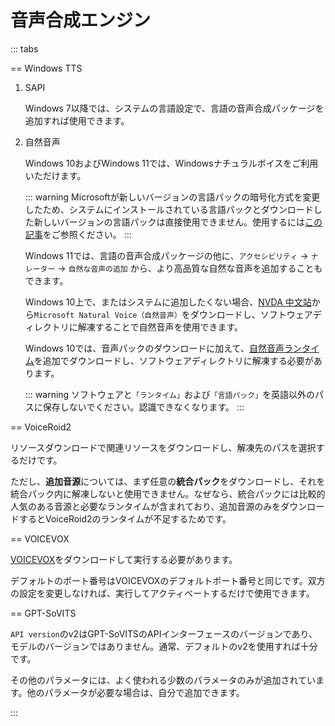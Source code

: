 # 音声合成エンジン

::: tabs

== Windows TTS

1. SAPI

    Windows 7以降では、システムの言語設定で、言語の音声合成パッケージを追加すれば使用できます。

1. 自然音声

    Windows 10およびWindows 11では、Windowsナチュラルボイスをご利用いただけます。

    ::: warning
    Microsoftが新しいバージョンの言語パックの暗号化方式を変更したため、システムにインストールされている言語パックとダウンロードした新しいバージョンの言語パックは直接使用できません。使用するには[この記事](https://www.patreon.com/posts/fixing-use-of-on-133196054)をご参照ください。
    :::

    Windows 11では、言語の音声合成パッケージの他に、`アクセシビリティ` -> `ナレーター` -> `自然な音声の追加` から、より高品質な自然な音声を追加することもできます。

    Windows 10上で、またはシステムに追加したくない場合、[NVDA 中文站](https://www.nvdacn.com/index.php/tts.html)から`Microsoft Natural Voice（自然音声）`をダウンロードし、ソフトウェアディレクトリに解凍することで自然音声を使用できます。

    Windows 10では、音声パックのダウンロードに加えて、[自然音声ランタイム](https://lunatranslator.org/Resource/microsoft.cognitiveservices.speech)を追加でダウンロードし、ソフトウェアディレクトリに解凍する必要があります。

    ::: warning
    ソフトウェアと`「ランタイム」`および`「言語パック」`を英語以外のパスに保存しないでください。認識できなくなります。
    :::

== VoiceRoid2

リソースダウンロードで関連リソースをダウンロードし、解凍先のパスを選択するだけです。

ただし、**追加音源**については、まず任意の**統合パック**をダウンロードし、それを統合パック内に解凍しないと使用できません。なぜなら、統合パックには比較的人気のある音源と必要なランタイムが含まれており、追加音源のみをダウンロードするとVoiceRoid2のランタイムが不足するためです。

== VOICEVOX

[VOICEVOX](https://github.com/VOICEVOX/voicevox/releases)をダウンロードして実行する必要があります。

デフォルトのポート番号はVOICEVOXのデフォルトポート番号と同じです。双方の設定を変更しなければ、実行してアクティベートするだけで使用できます。

== GPT-SoVITS

`API version`のv2はGPT-SoVITSのAPIインターフェースのバージョンであり、モデルのバージョンではありません。通常、デフォルトのv2を使用すれば十分です。

その他のパラメータには、よく使われる少数のパラメータのみが追加されています。他のパラメータが必要な場合は、自分で追加できます。

:::